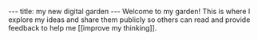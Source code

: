 --- title: my new digital garden ---
Welcome to my garden! This is where I explore my ideas and share them publicly so others can read and provide feedback to help me [[improve my thinking]].